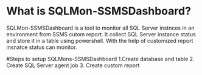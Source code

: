 # What is SQLMon-SSMSDashboard?
SQLMon-SSMSDashboard is a tool to monitor all SQL Server instnces in an environment from SSMS cutom report.
It collect SQL Server instance status and store it in a table using powershell. With the help of customized report insnatce status can
monitor.

#Steps to setup SQLMons-SSMSDashboard
1.Create database and table
2. Create SQL Server agent job
3. Create custom report
